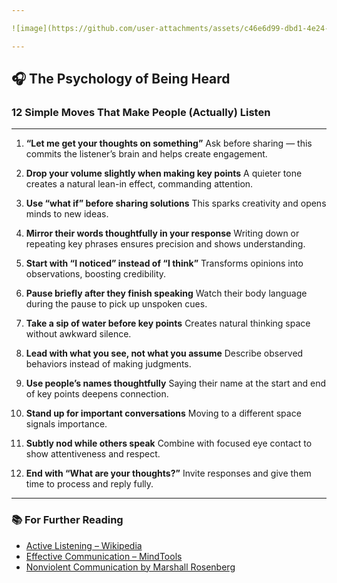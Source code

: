 ```yaml
---

![image](https://github.com/user-attachments/assets/c46e6d99-dbd1-4e24-a5bd-952624e1c605)

---
```


## 🎧 The Psychology of Being Heard

### 12 Simple Moves That Make People (Actually) Listen

---

1. **“Let me get your thoughts on something”**
   Ask before sharing — this commits the listener’s brain and helps create engagement.

2. **Drop your volume slightly when making key points**
   A quieter tone creates a natural lean-in effect, commanding attention.

3. **Use “what if” before sharing solutions**
   This sparks creativity and opens minds to new ideas.

4. **Mirror their words thoughtfully in your response**
   Writing down or repeating key phrases ensures precision and shows understanding.

5. **Start with “I noticed” instead of “I think”**
   Transforms opinions into observations, boosting credibility.

6. **Pause briefly after they finish speaking**
   Watch their body language during the pause to pick up unspoken cues.

7. **Take a sip of water before key points**
   Creates natural thinking space without awkward silence.

8. **Lead with what you see, not what you assume**
   Describe observed behaviors instead of making judgments.

9. **Use people’s names thoughtfully**
   Saying their name at the start and end of key points deepens connection.

10. **Stand up for important conversations**
    Moving to a different space signals importance.

11. **Subtly nod while others speak**
    Combine with focused eye contact to show attentiveness and respect.

12. **End with “What are your thoughts?”**
    Invite responses and give them time to process and reply fully.

---

### 📚 For Further Reading

* [Active Listening – Wikipedia](https://en.wikipedia.org/wiki/Active_listening)
* [Effective Communication – MindTools](https://www.mindtools.com/CommSkll/ActiveListening.htm)
* [Nonviolent Communication by Marshall Rosenberg](https://www.cnvc.org/)


